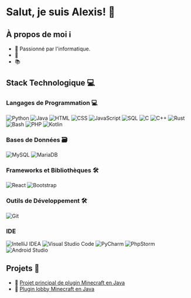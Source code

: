 # Salut, je suis Alexis! 👋

## À propos de moi ℹ️

- 🌱 Passionné par l'informatique.
- 💼 
- 📚 

## Stack Technologique 💻

### Langages de Programmation 💻

![Python](https://img.shields.io/badge/-Python-3776AB?style=for-the-badge&logo=python&logoColor=white)
![Java](https://img.shields.io/badge/-Java-007396?style=for-the-badge&logo=java&logoColor=white)
![HTML](https://img.shields.io/badge/-HTML-E34F26?style=for-the-badge&logo=html5&logoColor=white)
![CSS](https://img.shields.io/badge/-CSS-1572B6?style=for-the-badge&logo=css3&logoColor=white)
![JavaScript](https://img.shields.io/badge/-JavaScript-F7DF1E?style=for-the-badge&logo=javascript&logoColor=black)
![SQL](https://img.shields.io/badge/-SQL-4479A1?style=for-the-badge&logo=mysql&logoColor=white)
![C](https://img.shields.io/badge/-C-A8B9CC?style=for-the-badge&logo=c&logoColor=white)
![C++](https://img.shields.io/badge/-C++-00599C?style=for-the-badge&logo=c%2B%2B&logoColor=white)
![Rust](https://img.shields.io/badge/-Rust-000000?style=for-the-badge&logo=rust&logoColor=E57324)
![Bash](https://img.shields.io/badge/-Bash-4EAA25?style=for-the-badge&logo=gnu-bash&logoColor=white)
![PHP](https://img.shields.io/badge/-PHP-777BB4?style=for-the-badge&logo=php&logoColor=white)
![Kotlin](https://img.shields.io/badge/-Kotlin-0095D5?style=for-the-badge&logo=kotlin&logoColor=white)

### Bases de Données 🗃️

![MySQL](https://img.shields.io/badge/-MySQL-4479A1?style=for-the-badge&logo=mysql&logoColor=white)
![MariaDB](https://img.shields.io/badge/-MariaDB-003545?style=for-the-badge&logo=mariadb&logoColor=white)

### Frameworks et Bibliothèques 🛠️

![React](https://img.shields.io/badge/-React-61DAFB?style=for-the-badge&logo=react&logoColor=white)
![Bootstrap](https://img.shields.io/badge/-Bootstrap-563D7C?style=for-the-badge&logo=bootstrap&logoColor=white)

### Outils de Développement 🛠️

![Git](https://img.shields.io/badge/-Git-F05032?style=for-the-badge&logo=git&logoColor=white)

### IDE

![IntelliJ IDEA](https://img.shields.io/badge/-IntelliJ%20IDEA-000000?style=for-the-badge&logo=intellij-idea&logoColor=white)
![Visual Studio Code](https://img.shields.io/badge/-Visual%20Studio%20Code-007ACC?style=for-the-badge&logo=visual-studio-code&logoColor=white)
![PyCharm](https://img.shields.io/badge/-PyCharm-000000?style=for-the-badge&logo=pycharm&logoColor=white)
![PhpStorm](https://img.shields.io/badge/-PhpStorm-000000?style=for-the-badge&logo=phpstorm&logoColor=white)
![Android Studio](https://img.shields.io/badge/-Android%20Studio-3DDC84?style=for-the-badge&logo=android-studio&logoColor=white)

## Projets 🚀

- 🚀 [Projet principal de plugin Minecraft en Java](https://github.com/RedSpash/DeadPVP-Core)
- 🚀 [Plugin lobby Minecraft en Java](https://github.com/RedSpash/DeadPVP-Lobby-2)
